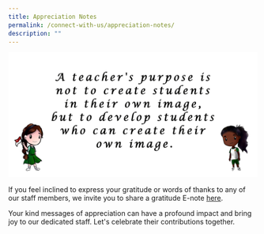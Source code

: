 ```yaml
---
title: Appreciation Notes
permalink: /connect-with-us/appreciation-notes/
description: ""
---
```

<img src="/images/Connect_with_us/Appreciation_note/appreciation_note_mas.png">

If you feel inclined to express your gratitude or words of thanks to any of our staff members, we invite you to share a gratitude E-note <a href="https://form.gov.sg/644b493aee16a900127eaa28">here</a>.

Your kind messages of appreciation can have a profound impact and bring joy to our dedicated staff. Let's celebrate their contributions together.
